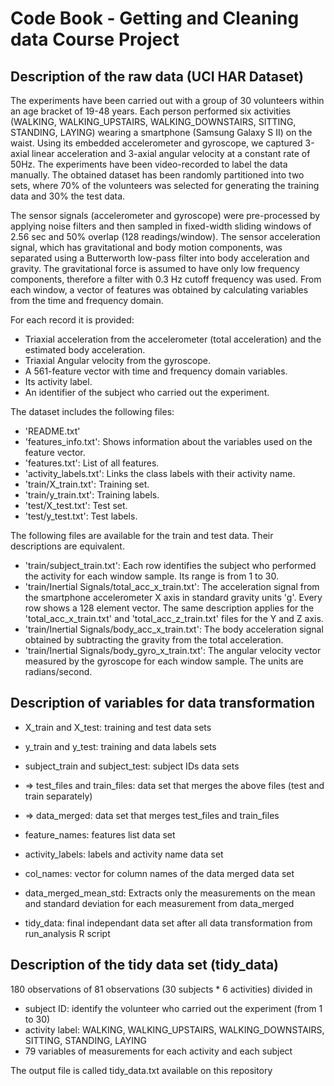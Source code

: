 # Code Book - Getting and Cleaning data Course Project

## Description of the raw data (UCI HAR Dataset)

The experiments have been carried out with a group of 30 volunteers within an age bracket of 19-48 years. 
Each person performed six activities (WALKING, WALKING_UPSTAIRS, WALKING_DOWNSTAIRS, SITTING, STANDING, LAYING) 
wearing a smartphone (Samsung Galaxy S II) on the waist. Using its embedded accelerometer and gyroscope, we captured 
3-axial linear acceleration and 3-axial angular velocity at a constant rate of 50Hz. The experiments have been 
video-recorded to label the data manually. The obtained dataset has been randomly partitioned into two sets, 
where 70% of the volunteers was selected for generating the training data and 30% the test data. 

The sensor signals (accelerometer and gyroscope) were pre-processed by applying noise filters and then sampled 
in fixed-width sliding windows of 2.56 sec and 50% overlap (128 readings/window). The sensor acceleration signal, 
which has gravitational and body motion components, was separated using a Butterworth low-pass filter into body 
acceleration and gravity. The gravitational force is assumed to have only low frequency components, therefore a filter 
with 0.3 Hz cutoff frequency was used. From each window, a vector of features was obtained by calculating variables 
from the time and frequency domain.

For each record it is provided:

* Triaxial acceleration from the accelerometer (total acceleration) and the estimated body acceleration.
* Triaxial Angular velocity from the gyroscope. 
* A 561-feature vector with time and frequency domain variables. 
* Its activity label. 
* An identifier of the subject who carried out the experiment.

The dataset includes the following files:

* 'README.txt'
* 'features_info.txt': Shows information about the variables used on the feature vector.
* 'features.txt': List of all features.
* 'activity_labels.txt': Links the class labels with their activity name.
* 'train/X_train.txt': Training set.
* 'train/y_train.txt': Training labels.
* 'test/X_test.txt': Test set.
* 'test/y_test.txt': Test labels.

The following files are available for the train and test data. Their descriptions are equivalent. 

* 'train/subject_train.txt': Each row identifies the subject who performed the activity for each window sample. Its range is from 1 to 30. 
* 'train/Inertial Signals/total_acc_x_train.txt': The acceleration signal from the smartphone accelerometer X axis in standard gravity units 'g'. Every row shows a 128 element vector. The same description applies for the 'total_acc_x_train.txt' and 'total_acc_z_train.txt' files for the Y and Z axis. 
* 'train/Inertial Signals/body_acc_x_train.txt': The body acceleration signal obtained by subtracting the gravity from the total acceleration. 
* 'train/Inertial Signals/body_gyro_x_train.txt': The angular velocity vector measured by the gyroscope for each window sample. The units are radians/second. 

## Description of variables for data transformation

* X_train and X_test: training and test data sets
* y_train and y_test: training and data labels sets
* subject_train and subject_test: subject IDs data sets

* => test_files and train_files: data set that merges the above files (test and train separately)
* => data_merged: data set that merges test_files and train_files

* feature_names: features list data set
* activity_labels: labels and activity name data set
* col_names: vector for column names of the data merged data set

* data_merged_mean_std: Extracts only the measurements on the mean and standard deviation for each measurement from data_merged
* tidy_data: final independant data set after all data transformation from run_analysis R script

## Description of the tidy data set (tidy_data)

180 observations of 81 observations (30 subjects * 6 activities) divided in
* subject ID: identify the volunteer who carried out the experiment (from 1 to 30)
* activity label: WALKING, WALKING_UPSTAIRS, WALKING_DOWNSTAIRS, SITTING, STANDING, LAYING
* 79 variables of measurements for each activity and each subject

The output file is called tidy_data.txt available on this repository
